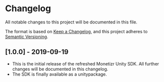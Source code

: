 # Changelog
All notable changes to this project will be documented in this file.

The format is based on [Keep a Changelog](https://keepachangelog.com/en/1.0.0/),
and this project adheres to [Semantic Versioning](https://semver.org/spec/v2.0.0.html).

## [1.0.0] - 2019-09-19

 * This is the initial release of the refreshed Monetizr Unity SDK. All further changes will be documented in this changelog.
 * The SDK is finally available as a unitypackage.